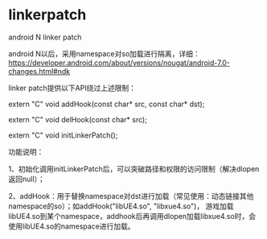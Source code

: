 # linkerpatch
android N linker patch


android N以后，采用namespace对so加载进行隔离，详细：https://developer.android.com/about/versions/nougat/android-7.0-changes.html#ndk

linker patch提供以下API绕过上述限制：

extern "C" void addHook(const char* src, const char* dst);

extern "C" void delHook(const char* src);

extern "C" void initLinkerPatch();

功能说明：

  1、初始化调用initLinkerPatch后，可以突破路径和权限的访问限制（解决dlopen返回null）；
  
  2、addHook：用于替换namespace对dst进行加载（常见使用：动态链接其他namespace的so）；如addHook("libUE4.so", "libxue4.so")， 游戏加载libUE4.so到某个namespace，addhook后再调用dlopen加载libxue4.so时，会使用libUE4.so的namespace进行加载。
  
